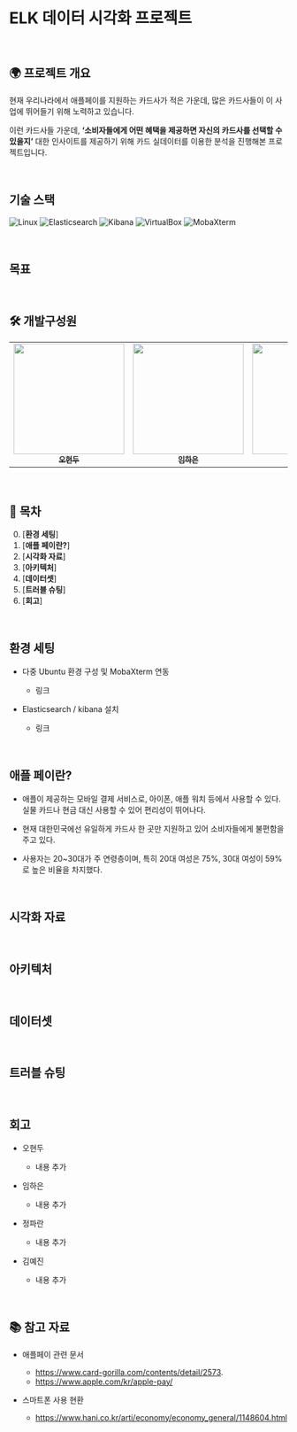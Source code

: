 # ELK 데이터 시각화 프로젝트

<br>

## 🌍 프로젝트 개요 
현재 우리나라에서 애플페이를 지원하는 카드사가 적은 가운데, 많은 카드사들이 이 사업에 뛰어들기 위해 노력하고 있습니다. 

이런 카드사들 가운데, **‘소비자들에게 어떤 혜택을 제공하면 자신의 카드사를 선택할 수 있을지’** 대한 인사이트를 제공하기 위해 카드 실데이터를 이용한 분석을 진행해본 프로젝트입니다.

<br>

## 기술 스택

![Linux](https://img.shields.io/badge/Linux-FCC624?style=flat&logo=linux&logoColor=black)
![Elasticsearch](https://img.shields.io/badge/Elasticsearch-005571?style=flat&logo=elastic&logoColor=white)
![Kibana](https://img.shields.io/badge/Kibana-005571?style=flat&logo=elastic&logoColor=white)
![VirtualBox](https://img.shields.io/badge/VirtualBox-183A61?style=flat&logo=virtualbox&logoColor=white)
![MobaXterm](https://img.shields.io/badge/MobaXterm-008FBA?style=flat&logoColor=white)

<br>

## 목표

<br>

## 🛠️ 개발구성원 
<table>
  <tbody>
    <tr>
      <td align="center">
          <a href="https://github.com/HyunDooBoo">
          <img src="https://github.com/HyunDooBoo.png" width="200px;" alt=""/>
          <br /><sub><b> 오현두 </b></sub>
        </a>
        <br />
      </td>
      <td align="center">
        <a href="https://github.com/imhaeunim">
          <img src="https://github.com/imhaeunim.png" width="200px;" alt=""/>
          <br /><sub><b> 임하은 </b></sub>
        </a>
        <br />
      </td>
      <td align="center">
        <a href="https://github.com/BlueRedOrange">
          <img src="https://github.com/BlueRedOrange.png" width="200px;" alt=""/>
          <br /><sub><b> 정파란 </b></sub>
        </a>
        <br />
      </td>
      <td align="center">
         <a href="https://github.com/yeejkim">
          <img src="https://github.com/yeejkim.png" width="200px;" alt=""/>
          <br /><sub><b> 김예진 </b></sub>
        </a>
        <br />
      </td>
    </tr>
  </tbody>
</table>

<br> 

## 📌 목차

0. [**환경 세팅**]
1. [**애플 페이란?**]
2. [**시각화 자료**]
3. [**아키텍처**]  
4. [**데이터셋**]
5. [**트러블 슈팅**]
6. [**회고**]

<br>

## 환경 세팅

  - 다중 Ubuntu 환경 구성 및 MobaXterm 연동
    - 링크
      
  - Elasticsearch / kibana 설치
    - 링크

<br>
   
## 애플 페이란?

  - 애플이 제공하는 모바일 결제 서비스로, 아이폰, 애플 워치 등에서 사용할 수 있다.
    실물 카드나 현금 대신 사용할 수 있어 편리성이 뛰어나다.

  - 현재 대한민국에선 유일하게 카드사 한 곳만 지원하고 있어 소비자들에게 불편함을 주고 있다.

  - 사용자는 20~30대가 주 연령층이며, 특히 20대 여성은 75%, 30대 여성이 59%로 높은 비율을 차지했다.

<br>

## 시각화 자료

<br>

## 아키텍처

<br>

## 데이터셋

<br>

## 트러블 슈팅

<br>

## 회고

  - 오현두
    - 내용 추가
      
  - 임하은
    - 내용 추가
      
  - 정파란
    - 내용 추가
  
  - 김예진
    - 내용 추가

<br>

## 📚 참고 자료

  - 애플페이 관련 문서
    - https://www.card-gorilla.com/contents/detail/2573.
    - https://www.apple.com/kr/apple-pay/
      
  - 스마트폰 사용 현환
    - https://www.hani.co.kr/arti/economy/economy_general/1148604.html
